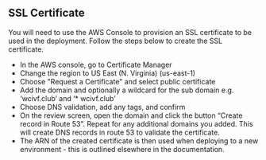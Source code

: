 ## SSL Certificate

You will need to use the AWS Console to provision an SSL certificate to be used in the deployment. Follow the steps below to create the SSL certificate.

- In the AWS console, go to Certificate Manager
- Change the region to US East (N. Virginia) (us-east-1)
- Choose "Request a Certificate" and select public certificate
- Add the domain and optionally a wildcard for the sub domain e.g. ‘wcivf.club’ and ‘* wcivf.club’
- Choose DNS validation, add any tags, and confirm
- On the review screen, open the domain and click the button “Create record in Route 53”. Repeat for any additional domains you added. This will create DNS records in route 53 to validate the certificate.
- The ARN of the created certificate is then used when deploying to a new environment - this is outlined elsewhere in the documentation.
